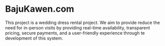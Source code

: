 # BajuKawen.com
This project is a wedding dress rental project. We aim to provide reduce the need for in-person visits by providing real-time availability, transparent pricing, secure payments, and a user-friendly experience through te development of this system. 
